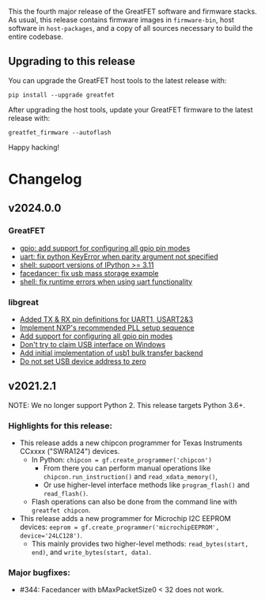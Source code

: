 This the fourth major release of the GreatFET software and firmware stacks. As usual, this release contains firmware images in `firmware-bin`, host software in `host-packages`, and a copy of all sources necessary to build the entire codebase.

## Upgrading to this release

You can upgrade the GreatFET host tools to the latest release with:

    pip install --upgrade greatfet

After upgrading the host tools, update your GreatFET firmware to the latest release with:

    greatfet_firmware --autoflash

Happy hacking!


# Changelog


## v2024.0.0

### GreatFET

* [gpio: add support for configuring all gpio pin modes](https://github.com/greatscottgadgets/greatfet/pull/418)
* [uart: fix python KeyError when parity argument not specified](https://github.com/greatscottgadgets/greatfet/pull/375)
* [shell: support versions of IPython >= 3.11](https://github.com/greatscottgadgets/greatfet/pull/414)
* [facedancer: fix usb mass storage example](https://github.com/greatscottgadgets/greatfet/pull/425)
* [shell: fix runtime errors when using uart functionality](https://github.com/greatscottgadgets/greatfet/pull/426)

### libgreat

* [Added TX & RX pin definitions for UART1, USART2&3](https://github.com/greatscottgadgets/libgreat/pull/25)
* [Implement NXP's recommended PLL setup sequence](https://github.com/greatscottgadgets/libgreat/pull/30)
* [Add support for configuring all gpio pin modes](https://github.com/greatscottgadgets/libgreat/pull/35)
* [Don't try to claim USB interface on Windows](https://github.com/greatscottgadgets/libgreat/pull/38)
* [Add initial implementation of usb1 bulk transfer backend](https://github.com/greatscottgadgets/libgreat/pull/33)
* [Do not set USB device address to zero](https://github.com/greatscottgadgets/libgreat/pull/26)


## v2021.2.1

NOTE: We no longer support Python 2. This release targets Python 3.6+.

### Highlights for this release:

* This release adds a new chipcon programmer for Texas Instruments CCxxxx ("SWRA124") devices.
    - In Python: `chipcon = gf.create_programmer('chipcon')`
        - From there you can perform manual operations like `chipcon.run_instruction()` and `read_xdata_memory()`,
        - Or use higher-level interface methods like `program_flash()` and `read_flash()`.
    - Flash operations can also be done from the command line with `greatfet chipcon`.
* This release adds a new programmer for Microchip I2C EEPROM devices: `eeprom = gf.create_programmer('microchipEEPROM', device='24LC128')`.
    - This mainly provides two higher-level methods: `read_bytes(start, end)`, and `write_bytes(start, data)`.

### Major bugfixes:

 - #344: Facedancer with bMaxPacketSize0 < 32 does not work.
